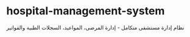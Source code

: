 # hospital-management-system
نظام إدارة مستشفى متكامل - إدارة المرضى، المواعيد، السجلات الطبية والفواتير
